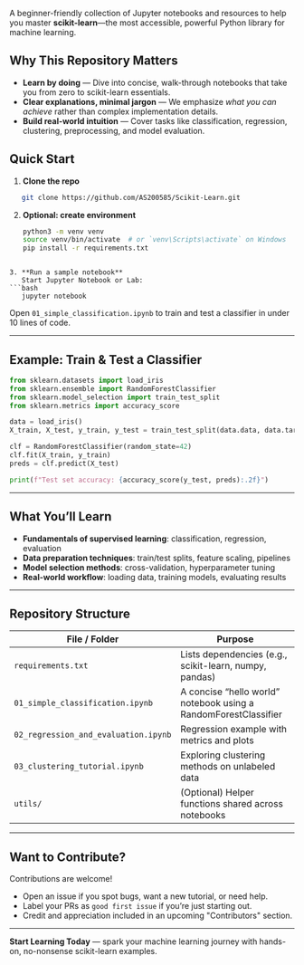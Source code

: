 A beginner-friendly collection of Jupyter notebooks and resources to help you master **scikit-learn**—the most accessible, powerful Python library for machine learning.

##  Why This Repository Matters
- **Learn by doing** — Dive into concise, walk-through notebooks that take you from zero to scikit-learn essentials.
- **Clear explanations, minimal jargon** — We emphasize *what you can achieve* rather than complex implementation details.
- **Build real-world intuition** — Cover tasks like classification, regression, clustering, preprocessing, and model evaluation.

##  Quick Start
1. **Clone the repo**
```bash
   git clone https://github.com/AS200585/Scikit-Learn.git
````
2. **Optional: create environment**
   ```bash
   python3 -m venv venv
   source venv/bin/activate  # or `venv\Scripts\activate` on Windows
   pip install -r requirements.txt
````

3. **Run a sample notebook**
   Start Jupyter Notebook or Lab:
```bash
   jupyter notebook
````

   Open `01_simple_classification.ipynb` to train and test a classifier in under 10 lines of code.

---

## Example: Train & Test a Classifier

```python
from sklearn.datasets import load_iris
from sklearn.ensemble import RandomForestClassifier
from sklearn.model_selection import train_test_split
from sklearn.metrics import accuracy_score

data = load_iris()
X_train, X_test, y_train, y_test = train_test_split(data.data, data.target, random_state=42)

clf = RandomForestClassifier(random_state=42)
clf.fit(X_train, y_train)
preds = clf.predict(X_test)

print(f"Test set accuracy: {accuracy_score(y_test, preds):.2f}")
```

---

## What You’ll Learn

* **Fundamentals of supervised learning**: classification, regression, evaluation
* **Data preparation techniques**: train/test splits, feature scaling, pipelines
* **Model selection methods**: cross-validation, hyperparameter tuning
* **Real-world workflow**: loading data, training models, evaluating results

---

## Repository Structure

| File / Folder                        | Purpose                                                         |
| ------------------------------------ | --------------------------------------------------------------- |
| `requirements.txt`                   | Lists dependencies (e.g., scikit-learn, numpy, pandas)          |
| `01_simple_classification.ipynb`     | A concise “hello world” notebook using a RandomForestClassifier |
| `02_regression_and_evaluation.ipynb` | Regression example with metrics and plots                       |
| `03_clustering_tutorial.ipynb`       | Exploring clustering methods on unlabeled data                  |
| `utils/`                             | (Optional) Helper functions shared across notebooks             |

---

## Want to Contribute?

Contributions are welcome!

* Open an issue if you spot bugs, want a new tutorial, or need help.
* Label your PRs as `good first issue` if you’re just starting out.
* Credit and appreciation included in an upcoming "Contributors" section.

---

**Start Learning Today** — spark your machine learning journey with hands-on, no-nonsense scikit-learn examples.
